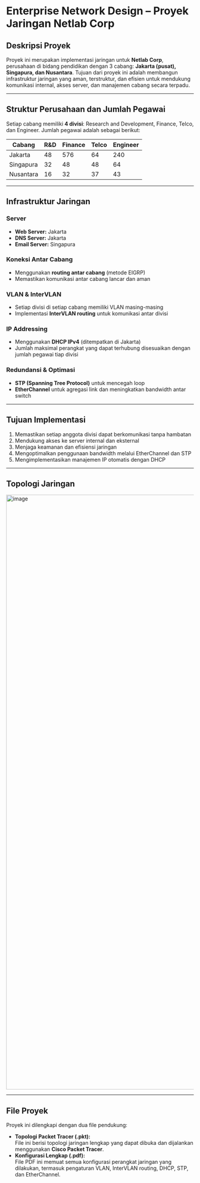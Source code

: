 # Enterprise Network Design – Proyek Jaringan Netlab Corp

## Deskripsi Proyek
Proyek ini merupakan implementasi jaringan untuk **Netlab Corp**, perusahaan di bidang pendidikan dengan 3 cabang: **Jakarta (pusat), Singapura, dan Nusantara**. Tujuan dari proyek ini adalah membangun infrastruktur jaringan yang aman, terstruktur, dan efisien untuk mendukung komunikasi internal, akses server, dan manajemen cabang secara terpadu.

---

## Struktur Perusahaan dan Jumlah Pegawai
Setiap cabang memiliki **4 divisi**: Research and Development, Finance, Telco, dan Engineer. Jumlah pegawai adalah sebagai berikut:

| Cabang       | R&D        | Finance     | Telco       | Engineer    |
|--------------|------------|-------------|-------------|-------------|
| Jakarta      | 48         | 576         | 64          | 240         |
| Singapura    | 32         | 48          | 48          | 64          |
| Nusantara    | 16         | 32          | 37          | 43          |

---

## Infrastruktur Jaringan

### Server
- **Web Server:** Jakarta
- **DNS Server:** Jakarta
- **Email Server:** Singapura

### Koneksi Antar Cabang
- Menggunakan **routing antar cabang** (metode EIGRP)
- Memastikan komunikasi antar cabang lancar dan aman

### VLAN & InterVLAN
- Setiap divisi di setiap cabang memiliki VLAN masing-masing
- Implementasi **InterVLAN routing** untuk komunikasi antar divisi

### IP Addressing
- Menggunakan **DHCP IPv4** (ditempatkan di Jakarta)
- Jumlah maksimal perangkat yang dapat terhubung disesuaikan dengan jumlah pegawai tiap divisi

### Redundansi & Optimasi
- **STP (Spanning Tree Protocol)** untuk mencegah loop
- **EtherChannel** untuk agregasi link dan meningkatkan bandwidth antar switch

---

## Tujuan Implementasi
1. Memastikan setiap anggota divisi dapat berkomunikasi tanpa hambatan
2. Mendukung akses ke server internal dan eksternal
3. Menjaga keamanan dan efisiensi jaringan
4. Mengoptimalkan penggunaan bandwidth melalui EtherChannel dan STP
5. Mengimplementasikan manajemen IP otomatis dengan DHCP

---

## Topologi Jaringan
<img width="2409" height="1599" alt="image" src="https://github.com/user-attachments/assets/17df659d-2c61-4539-a31b-077291c79cde" />

---

## File Proyek
Proyek ini dilengkapi dengan dua file pendukung:  
- **Topologi Packet Tracer (.pkt):**  
  File ini berisi topologi jaringan lengkap yang dapat dibuka dan dijalankan menggunakan **Cisco Packet Tracer**.
- **Konfigurasi Lengkap (.pdf):**  
  File PDF ini memuat semua konfigurasi perangkat jaringan yang dilakukan, termasuk pengaturan VLAN, InterVLAN routing, DHCP, STP, dan EtherChannel.
